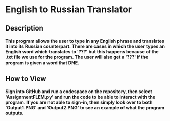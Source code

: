 # English to Russian Translator
## Description
#### This program allows the user to type in any English phrase and translates it into its Russian counterpart. There are cases in which the user types an English word which translates to '???' but this happens because of the .txt file we use for the program. The user will also get a '???' if the program is given a word that DNE. 
## How to View
#### Sign into GitHub and run a codespace on the repository, then select 'AssignmentFLEM.py' and run the code to be able to interact with the program. If you are not able to sign-in, then simply look over to both 'Output1.PNG' and 'Output2.PNG' to see an example of what the program outputs. 
